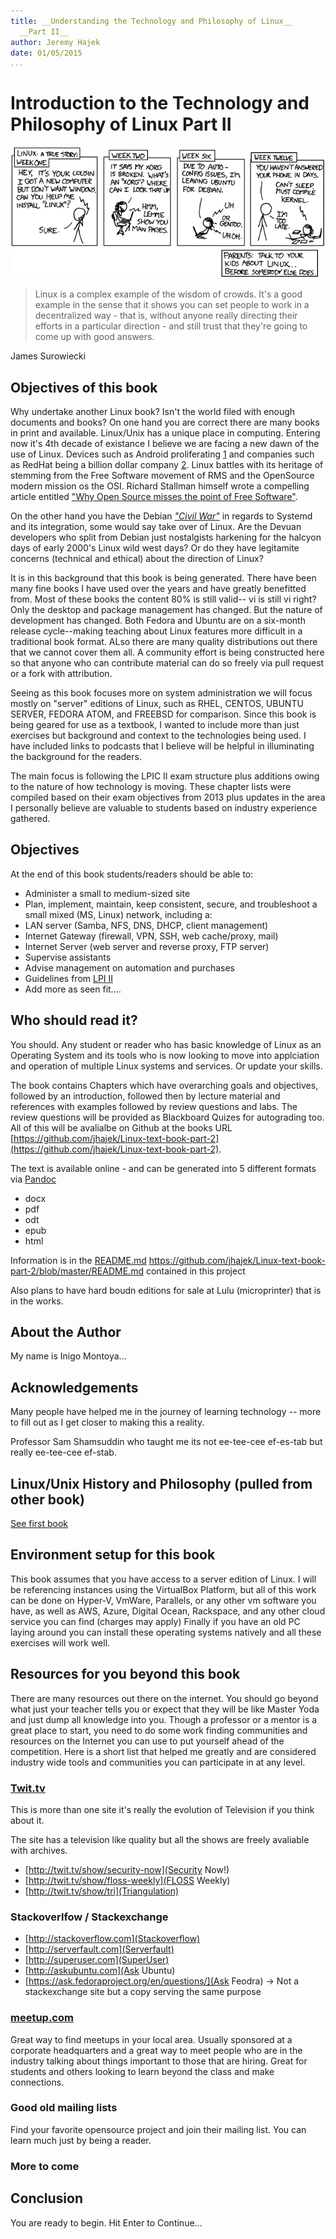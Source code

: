 ```yaml
---
title: __Understanding the Technology and Philosophy of Linux__
  __Part II__
author: Jeremy Hajek
date: 01/05/2015
...
```


# Introduction to the Technology and Philosophy of Linux Part II

![Understanding the Technology and Philosophy of Linux](images/Chapter-Header/Chapter-01/cautionary.png "Understanding the Technology and Philosophy of Linux")
> Linux is a complex example of the wisdom of crowds. It's a good example in the sense that it shows you can set people to work in a decentralized way - that is, without anyone really directing their efforts in a particular direction - and still trust that they're going to come up with good answers.

James Surowiecki 

## Objectives of this book

Why undertake another Linux book?  Isn't the world filed with enough documents and books?  On one hand you are correct there are many books in print and available.  Linux/Unix has a unique place in computing.  Entering now it's 4th decade of existance I believe we are facing a new dawn of the use of Linux.  Devices such as Android proliferating [1](http://www.cnet.com/news/android-dominates-81-percent-of-world-smartphone-market/) and companies such as RedHat being a billion dollar company [2](http://arstechnica.com/business/2012/02/how-red-hat-killed-its-core-productand-became-a-billion-dollar-business/).  Linux battles with its heritage of stemming from the Free Software movement of RMS and the OpenSource modern mission os the OSI.  Richard Stallman himself wrote a compelling article entitled ["Why Open Source misses the point of Free Software"](http://www.gnu.org/philosophy/open-source-misses-the-point.html).  

On the other hand you have the Debian [*"Civil War"*](http://debianfork.org/) in regards to Systemd and its integration, some would say take over of Linux.  Are the Devuan developers who split from Debian just nostalgists harkening for the halcyon days of early 2000's Linux wild west days?  Or do they have legitamite concerns (technical and ethical) about the direction of Linux?   

 It is in this background that this book is being generated.  There have been many fine books I have used over the years and have greatly benefitted from. Most of these books the content 80% is still valid-- vi is still vi right?  Only the desktop and package management has changed.  But the nature of development has changed.  Both Fedora and Ubuntu are on a six-month release cycle--making teaching about Linux features more difficult in a traditional book format.  ALso there are many quality distributions out there that we cannot cover them all.  A community effort is being constructed here so that anyone who can contribute material can do so freely via pull request or a fork with attribution.  

Seeing as this book focuses more on system administration we will focus mostly on "server" editions of Linux, such as RHEL, CENTOS, UBUNTU SERVER, FEDORA ATOM, and FREEBSD for comparison.  Since this book is being geared for use as a textbook, I wanted to include more than just exercises but background and context to the technologies being used.  I have included links to podcasts that I believe will be helpful in illuminating the background for the readers. 

The main focus is following the LPIC II exam structure plus additions owing to the nature of how technology is moving.  These chapter lists were compiled based on their exam objectives from 2013 plus updates in the area I personally believe are valuable to students based on industry experience gathered.

## Objectives

At the end of this book students/readers should be able to:

  * Administer a small to medium-sized site 
  * Plan, implement, maintain, keep consistent, secure, and troubleshoot a small mixed (MS, Linux) network, including a: 
  * LAN server (Samba, NFS, DNS, DHCP, client management)
  * Internet Gateway (firewall, VPN, SSH, web cache/proxy, mail)
  * Internet Server (web server and reverse proxy, FTP server)
  * Supervise assistants
  * Advise management on automation and purchases
  * Guidelines from [LPI II](https://www.lpi.org/certification/get-certified-lpi/lpic-2-linux-network-professional/) 
  * Add more as seen fit....
  
## Who should read it?

You should.  Any student or reader who has basic knowledge of Linux as an Operating System and its tools who is now 
looking to move into applciation and operation of multiple Linux systems and services. Or update your skills.

The book contains Chapters which have overarching goals and objectives, followed by an introduction, followed then by lecture material and references with examples followed by review questions and labs.  The review questions will be provided as Blackboard Quizes for autograding too.  All of this will be avalialbe on Github at the books URL [https://github.com/jhajek/Linux-text-book-part-2](https://github.com/jhajek/Linux-text-book-part-2).

The text is available online - and can be generated into 5 different formats via [Pandoc](http://pandoc.org/)

* docx
* pdf
* odt
* epub
* html   

Information is in the [README.md](https://github.com/jhajek/Linux-text-book-part-2/blob/master/README.md) https://github.com/jhajek/Linux-text-book-part-2/blob/master/README.md contained in this project

Also plans to have hard boudn editions for sale at Lulu (microprinter)  that is in the works.

## About the Author

My name is Inigo Montoya...

## Acknowledgements

Many people have helped me in the journey of learning technology -- more to fill out as I get closer to making this a reality.

Professor Sam Shamsuddin who taught me its not ee-tee-cee ef-es-tab but really ee-tee-cee ef-stab.

## Linux/Unix History and Philosophy (pulled from other book)

[See first book](https://github.com/jhajek/Linux-text-book-part-1)

## Environment setup for this book

This book assumes that you have access to a server edition of Linux.  I will be referencing instances using the VirtualBox Platform, but all of this work can be done on Hyper-V, VmWare, Parallels, or any other vm software you have, as well as AWS, Azure, Digital Ocean, Rackspace, and any other cloud service you can find (charges may apply)  Finally if you have an old PC laying around you can install these operating systems natively and all these exercises will work well.  

## Resources for you beyond this book  

  There are many resources out there on the internet.  You should go beyond what just your teacher tells you or expect that they will be like Master Yoda and just dump all knowledge into you.  Though a professor or a mentor is a great place to start, you need to do some work finding communities and resources on the Internet you can use to put yourself ahead of the competition.  Here is a short list that helped me greatly and are considered industry wide tools and communities you can participate in at any level.
  
### [Twit.tv](http://www.twit.tv) 

This is more than one site it's really the evolution of Television if you think about it.  

The site has a television like quality but all the shows are freely avaliable with archives.

+    [http://twit.tv/show/security-now](Security Now!)
+    [http://twit.tv/show/floss-weekly](FLOSS Weekly) 
+    [http://twit.tv/show/tri](Triangulation) 
  
### Stackoverlfow / Stackexchange

+    [http://stackoverflow.com](Stackoverflow)
+    [http://serverfault.com](Serverfault)
+    [http://superuser.com](SuperUser)
+    [http://askubuntu.com](Ask Ubuntu)
+    [https://ask.fedoraproject.org/en/questions/](Ask Feodra) -> Not a stackexchange site but a copy serving the same purpose

### [meetup.com](http://www.meetup.com) 
   
   Great way to find meetups in your local area. Usually sponsored at a corporate headquarters and a great way to meet people who are in the industry talking about things important to those that are hiring.  Great for students and others looking to learn beyond the class and make connections.

### Good old mailing lists

  Find your favorite opensource project and join their mailing list.  You can learn much just by being a reader.
   
### More to come

## Conclusion

You are ready to begin.  Hit Enter to Continue...


